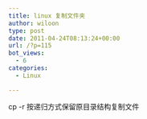 ```yaml
---
title: linux 复制文件夹
author: wiloon
type: post
date: 2011-04-24T08:13:24+00:00
url: /?p=115
bot_views:
  - 6
categories:
  - Linux

---
```

cp -r 按递归方式保留原目录结构复制文件